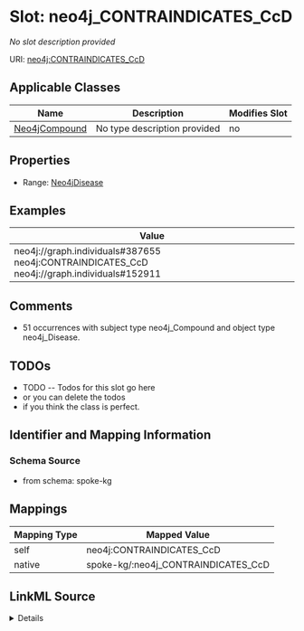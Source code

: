 

# Slot: neo4j_CONTRAINDICATES_CcD


_No slot description provided_





URI: [neo4j:CONTRAINDICATES_CcD](neo4j://graph.schema#CONTRAINDICATES_CcD)



<!-- no inheritance hierarchy -->





## Applicable Classes

| Name | Description | Modifies Slot |
| --- | --- | --- |
| [Neo4jCompound](../classes/Neo4jCompound.md) | No type description provided |  no  |







## Properties

* Range: [Neo4jDisease](../classes/Neo4jDisease.md)






## Examples

| Value |
| --- |
| neo4j://graph.individuals#387655 neo4j:CONTRAINDICATES_CcD neo4j://graph.individuals#152911 |

## Comments

* 51 occurrences with subject type neo4j_Compound and object type neo4j_Disease.

## TODOs

* TODO -- Todos for this slot go here
* or you can delete the todos
* if you think the class is perfect.

## Identifier and Mapping Information







### Schema Source


* from schema: spoke-kg




## Mappings

| Mapping Type | Mapped Value |
| ---  | ---  |
| self | neo4j:CONTRAINDICATES_CcD |
| native | spoke-kg/:neo4j_CONTRAINDICATES_CcD |




## LinkML Source

<details>
```yaml
name: neo4j_CONTRAINDICATES_CcD
description: No slot description provided
todos:
- TODO -- Todos for this slot go here
- or you can delete the todos
- if you think the class is perfect.
comments:
- 51 occurrences with subject type neo4j_Compound and object type neo4j_Disease.
examples:
- value: neo4j://graph.individuals#387655 neo4j:CONTRAINDICATES_CcD neo4j://graph.individuals#152911
from_schema: spoke-kg
rank: 1000
slot_uri: neo4j:CONTRAINDICATES_CcD
alias: neo4j_CONTRAINDICATES_CcD
domain_of:
- neo4j_Compound
range: neo4j_Disease

```
</details>